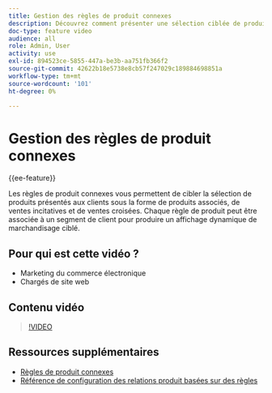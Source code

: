```yaml
---
title: Gestion des règles de produit connexes
description: Découvrez comment présenter une sélection ciblée de produits pour stocker les clients en tant que produits associés, ventes incitatives et ventes croisées.
doc-type: feature video
audience: all
role: Admin, User
activity: use
exl-id: 894523ce-5855-447a-be3b-aa751fb366f2
source-git-commit: 42622b18e5738e8cb57f247029c189884698851a
workflow-type: tm+mt
source-wordcount: '101'
ht-degree: 0%

---
```


# Gestion des règles de produit connexes

{{ee-feature}}

Les règles de produit connexes vous permettent de cibler la sélection de produits présentés aux clients sous la forme de produits associés, de ventes incitatives et de ventes croisées. Chaque règle de produit peut être associée à un segment de client pour produire un affichage dynamique de marchandisage ciblé.

## Pour qui est cette vidéo ?

- Marketing du commerce électronique
- Chargés de site web

## Contenu vidéo

>[!VIDEO](https://video.tv.adobe.com/v/343837?quality=12&learn=on)

## Ressources supplémentaires

- [Règles de produit connexes](https://docs.magento.com/user-guide/marketing/product-related-rules.html)
- [Référence de configuration des relations produit basées sur des règles](https://docs.magento.com/user-guide/configuration/catalog/catalog.html#rule-based-product-relations)
